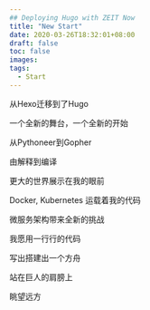 ```yaml
---
## Deploying Hugo with ZEIT Now
title: "New Start"
date: 2020-03-26T18:32:01+08:00
draft: false
toc: false
images:
tags:
  - Start
---
```


从Hexo迁移到了Hugo

一个全新的舞台，一个全新的开始

从Pythoneer到Gopher

由解释到编译

更大的世界展示在我的眼前

Docker, Kubernetes 运载着我的代码

微服务架构带来全新的挑战

我愿用一行行的代码

写出搭建出一个方舟

站在巨人的肩膀上

眺望远方